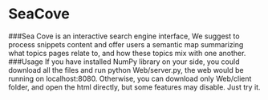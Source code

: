 # SeaCove
###Sea Cove
is an interactive search engine interface, We suggest to process snippets content and offer users a semantic map summarizing what topics pages relate to, and how these topics mix with one another.
###Usage
If you have installed NumPy library on your side, you could download all the files and run python Web/server.py, the web would be running on localhost:8080.
Otherwise, you can download only Web/client folder, and open the html directly, but some features may disable.
Just try it.
